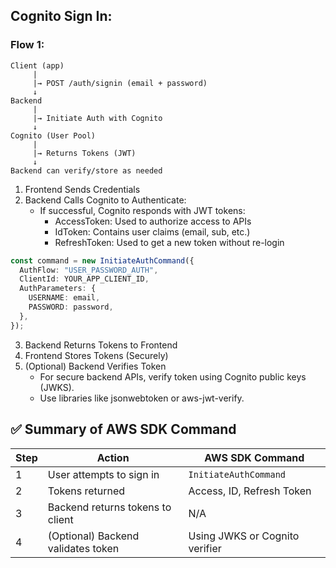## Cognito Sign In:

### Flow 1:
```
Client (app)
     |
     |→ POST /auth/signin (email + password)
     ↓
Backend 
     |
     |→ Initiate Auth with Cognito
     ↓
Cognito (User Pool)
     |
     |→ Returns Tokens (JWT)
     ↓
Backend can verify/store as needed
```

1. Frontend Sends Credentials
2. Backend Calls Cognito to Authenticate:
   - If successful, Cognito responds with JWT tokens:
       - AccessToken: Used to authorize access to APIs
       - IdToken: Contains user claims (email, sub, etc.)
       - RefreshToken: Used to get a new token without re-login
```ts
const command = new InitiateAuthCommand({
  AuthFlow: "USER_PASSWORD_AUTH",
  ClientId: YOUR_APP_CLIENT_ID,
  AuthParameters: {
    USERNAME: email,
    PASSWORD: password,
  },
});
```
3. Backend Returns Tokens to Frontend
4. Frontend Stores Tokens (Securely)
5. (Optional) Backend Verifies Token
   - For secure backend APIs, verify token using Cognito public keys (JWKS).
   - Use libraries like jsonwebtoken or aws-jwt-verify.

## ✅ Summary of AWS SDK Command

| Step | Action                             | AWS SDK Command                |
| ---- | ---------------------------------- | ------------------------------ |
| 1    | User attempts to sign in           | `InitiateAuthCommand`          |
| 2    | Tokens returned                    | Access, ID, Refresh Token      |
| 3    | Backend returns tokens to client   | N/A                            |
| 4    | (Optional) Backend validates token | Using JWKS or Cognito verifier |
